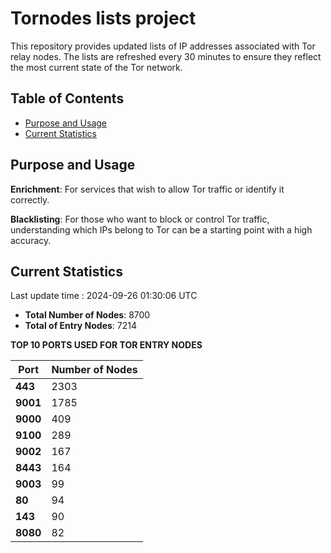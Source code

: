 # Tornodes lists project

This repository provides updated lists of IP addresses associated with Tor relay nodes. The lists are refreshed every 30 minutes to ensure they reflect the most current state of the Tor network.

## Table of Contents

- [Purpose and Usage](#purpose-and-usage)
- [Current Statistics](#current-statistics)


## Purpose and Usage

**Enrichment**: For services that wish to allow Tor traffic or identify it correctly.

**Blacklisting**: For those who want to block or control Tor traffic, understanding which IPs belong to Tor can be a starting point with a high accuracy.

## Current Statistics

Last update time : 2024-09-26 01:30:06 UTC

- **Total Number of Nodes**: 8700
- **Total of Entry Nodes**: 7214

**TOP 10 PORTS USED FOR TOR ENTRY NODES**

| **Port** | **Number of Nodes** |
|------|-----------------|
| **443**   | 2303  |
| **9001**   | 1785  |
| **9000**   | 409  |
| **9100**   | 289  |
| **9002**   | 167  |
| **8443**   | 164  |
| **9003**   | 99  |
| **80**   | 94  |
| **143**   | 90  |
| **8080**   | 82  |

